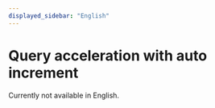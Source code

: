 ```yaml
---
displayed_sidebar: "English"
---
```


# Query acceleration with auto increment

Currently not available in English.
